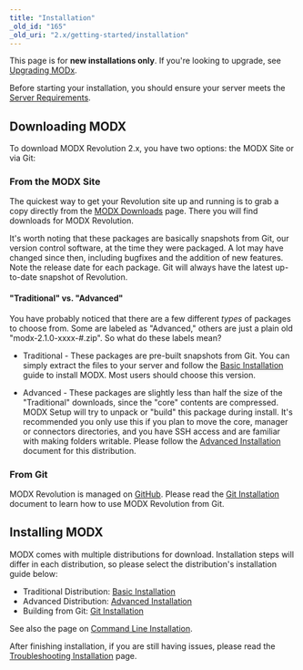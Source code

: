 ```yaml
---
title: "Installation"
_old_id: "165"
_old_uri: "2.x/getting-started/installation"
---
```


This page is for **new installations only**. If you're looking to upgrade, see [Upgrading MODx](administering-your-site/upgrading-modx "Upgrading MODx").

Before starting your installation, you should ensure your server meets the [Server Requirements](getting-started/server-requirements "Server Requirements").

## Downloading MODX

To download MODX Revolution 2.x, you have two options: the MODX Site or via Git:

### From the MODX Site

The quickest way to get your Revolution site up and running is to grab a copy directly from the [MODX Downloads](http://modxcms.com/download/) page. There you will find downloads for MODX Revolution.

It's worth noting that these packages are basically snapshots from Git, our version control software, at the time they were packaged. A lot may have changed since then, including bugfixes and the addition of new features. Note the release date for each package. Git will always have the latest up-to-date snapshot of Revolution.

#### "Traditional" vs. "Advanced"

You have probably noticed that there are a few different _types_ of packages to choose from. Some are labeled as "Advanced," others are just a plain old "modx-2.1.0-xxxx-#.zip". So what do these labels mean?

- Traditional - These packages are pre-built snapshots from Git. You can simply extract the files to your server and follow the [Basic Installation](getting-started/installation/basic-installation "Basic Installation") guide to install MODX. Most users should choose this version.

- Advanced - These packages are slightly less than half the size of the "Traditional" downloads, since the "core" contents are compressed. MODX Setup will try to unpack or "build" this package during install. It's recommended you only use this if you plan to move the core, manager or connectors directories, and you have SSH access and are familiar with making folders writable. Please follow the [Advanced Installation](getting-started/installation/advanced-installation "Advanced Installation") document for this distribution.

### From Git

MODX Revolution is managed on [GitHub](http://github.com/modxcms). Please read the [Git Installation](getting-started/installation/git-installation "Git Installation") document to learn how to use MODX Revolution from Git.

## Installing MODX

MODX comes with multiple distributions for download. Installation steps will differ in each distribution, so please select the distribution's installation guide below:

- Traditional Distribution: [Basic Installation](getting-started/installation/basic-installation "Basic Installation")
- Advanced Distribution: [Advanced Installation](getting-started/installation/advanced-installation "Advanced Installation")
- Building from Git: [Git Installation](getting-started/installation/git-installation "Git Installation")

See also the page on [Command Line Installation](getting-started/installation/command-line-installation "Command Line Installation").

After finishing installation, if you are still having issues, please read the [Troubleshooting Installation](getting-started/installation/troubleshooting-installation "Troubleshooting Installation") page.